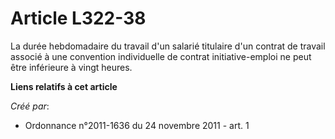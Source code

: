 # Article L322-38

La durée hebdomadaire du travail d'un salarié titulaire d'un contrat de travail associé à une convention individuelle de
contrat initiative-emploi ne peut être inférieure à vingt heures.

**Liens relatifs à cet article**

_Créé par_:

  - Ordonnance n°2011-1636 du 24 novembre 2011 - art. 1
